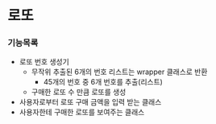 # 로또

### 기능목록
* 로또 번호 생성기
  * 무작위 추출된 6개의 번호 리스트는 wrapper 클래스로 반환 
    * 45개의 번호 중 6개 번호를 추출(리스트)
  * 구매한 로또 수 만큼 로또를 생성
* 사용자로부터 로또 구매 금액을 입력 받는 클래스
* 사용자한테 구매한 로또를 보여주는 클래스